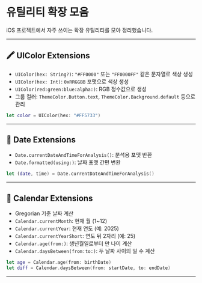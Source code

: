 # 유틸리티 확장 모음

iOS 프로젝트에서 자주 쓰이는 확장 유틸리티를 모아 정리했습니다.

---

## 🖍 UIColor Extensions

- `UIColor(hex: String?)`: `"#FF0000"` 또는 `"FF0000FF"` 같은 문자열로 색상 생성
- `UIColor(hex: Int)`: `0xRRGGBB` 포맷으로 색상 생성
- `UIColor(red:green:blue:alpha:)`: RGB 정수값으로 생성
- 그룹 컬러: `ThemeColor.Button.text`, `ThemeColor.Background.default` 등으로 관리

```swift
let color = UIColor(hex: "#FF5733")
```

---

## 📆 Date Extensions

- `Date.currentDateAndTimeForAnalysis()`: 분석용 포맷 반환
- `Date.formatted(using:)`: 날짜 포맷 간편 변환

```swift
let (date, time) = Date.currentDateAndTimeForAnalysis()
```

---

## 📅 Calendar Extensions

- Gregorian 기준 날짜 계산
- `Calendar.currentMonth`: 현재 월 (1~12)
- `Calendar.currentYear`: 현재 연도 (예: 2025)
- `Calendar.currentYearShort`: 연도 뒤 2자리 (예: 25)
- `Calendar.age(from:)`: 생년월일로부터 만 나이 계산
- `Calendar.daysBetween(from:to:)`: 두 날짜 사이의 일 수 계산

```swift
let age = Calendar.age(from: birthDate)
let diff = Calendar.daysBetween(from: startDate, to: endDate)
```

---

